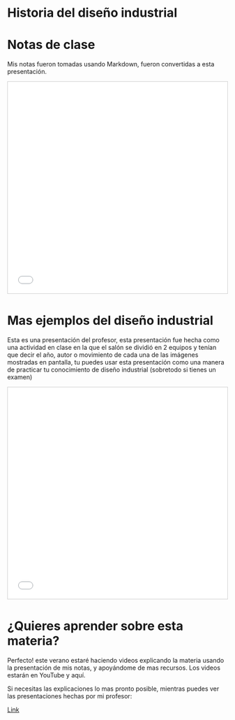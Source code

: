 # Historia del diseño industrial

# Notas de clase

Mis notas fueron tomadas usando Markdown, fueron convertidas a esta presentación.

<iframe src="//www.slideshare.net/slideshow/embed_code/key/NB98YYyrEzdgYU" width="595" height="485" frameborder="0" marginwidth="0" marginheight="0" scrolling="no" style="border:1px solid #CCC; border-width:1px; margin-bottom:5px; max-width: 100%;" allowfullscreen> </iframe>


# Mas ejemplos del diseño industrial

Esta es una presentación del profesor, esta presentación fue hecha como una actividad en clase en la que el salón se dividió en 2 equipos y tenían que decir el año, autor o movimiento de cada una de las imágenes mostradas en pantalla, tu puedes usar esta presentación como una manera de practicar tu conocimiento de diseño industrial (sobretodo si tienes un examen)

<iframe src="//www.slideshare.net/slideshow/embed_code/key/hpMCBd7YbaWpm" width="595" height="485" frameborder="0" marginwidth="0" marginheight="0" scrolling="no" style="border:1px solid #CCC; border-width:1px; margin-bottom:5px; max-width: 100%;" allowfullscreen> </iframe> 

# ¿Quieres aprender sobre esta materia? 

Perfecto! este verano estaré haciendo videos explicando la materia usando la presentación de mis notas, y apoyándome de mas recursos. Los videos estarán en YouTube y aquí.

Si necesitas las explicaciones lo mas pronto posible, mientras puedes ver las presentaciones hechas por mi profesor:

[Link]()
